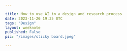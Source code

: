 ```yaml
---

title: How to use AI in a design and research process
date: 2023-11-26 19:35 UTC
tags: "Design"
layout: weeknote
published: False
pic: "/images/sticky board.jpeg"

---
```



